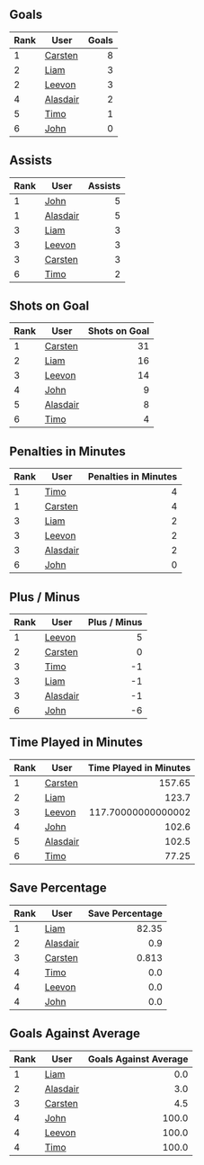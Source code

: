 ## Goals
| Rank | User | Goals |
| :--- | ---- | ---------: |
| 1 | [Carsten](https://github.com/llevasseur/world-juniors-2022/blob/master/ROSTERS.md#Carsten) |  8 |
| 2 | [Liam](https://github.com/llevasseur/world-juniors-2022/blob/master/ROSTERS.md#Liam) |  3 |
| 2 | [Leevon](https://github.com/llevasseur/world-juniors-2022/blob/master/ROSTERS.md#Leevon) |  3 |
| 4 | [Alasdair](https://github.com/llevasseur/world-juniors-2022/blob/master/ROSTERS.md#Alasdair) |  2 |
| 5 | [Timo](https://github.com/llevasseur/world-juniors-2022/blob/master/ROSTERS.md#Timo) |  1 |
| 6 | [John](https://github.com/llevasseur/world-juniors-2022/blob/master/ROSTERS.md#John) |  0 |
## Assists
| Rank | User | Assists |
| :--- | ---- | ---------: |
| 1 | [John](https://github.com/llevasseur/world-juniors-2022/blob/master/ROSTERS.md#John) |  5 |
| 1 | [Alasdair](https://github.com/llevasseur/world-juniors-2022/blob/master/ROSTERS.md#Alasdair) |  5 |
| 3 | [Liam](https://github.com/llevasseur/world-juniors-2022/blob/master/ROSTERS.md#Liam) |  3 |
| 3 | [Leevon](https://github.com/llevasseur/world-juniors-2022/blob/master/ROSTERS.md#Leevon) |  3 |
| 3 | [Carsten](https://github.com/llevasseur/world-juniors-2022/blob/master/ROSTERS.md#Carsten) |  3 |
| 6 | [Timo](https://github.com/llevasseur/world-juniors-2022/blob/master/ROSTERS.md#Timo) |  2 |
## Shots on Goal
| Rank | User | Shots on Goal |
| :--- | ---- | ---------: |
| 1 | [Carsten](https://github.com/llevasseur/world-juniors-2022/blob/master/ROSTERS.md#Carsten) |  31 |
| 2 | [Liam](https://github.com/llevasseur/world-juniors-2022/blob/master/ROSTERS.md#Liam) |  16 |
| 3 | [Leevon](https://github.com/llevasseur/world-juniors-2022/blob/master/ROSTERS.md#Leevon) |  14 |
| 4 | [John](https://github.com/llevasseur/world-juniors-2022/blob/master/ROSTERS.md#John) |  9 |
| 5 | [Alasdair](https://github.com/llevasseur/world-juniors-2022/blob/master/ROSTERS.md#Alasdair) |  8 |
| 6 | [Timo](https://github.com/llevasseur/world-juniors-2022/blob/master/ROSTERS.md#Timo) |  4 |
## Penalties in Minutes
| Rank | User | Penalties in Minutes |
| :--- | ---- | ---------: |
| 1 | [Timo](https://github.com/llevasseur/world-juniors-2022/blob/master/ROSTERS.md#Timo) |  4 |
| 1 | [Carsten](https://github.com/llevasseur/world-juniors-2022/blob/master/ROSTERS.md#Carsten) |  4 |
| 3 | [Liam](https://github.com/llevasseur/world-juniors-2022/blob/master/ROSTERS.md#Liam) |  2 |
| 3 | [Leevon](https://github.com/llevasseur/world-juniors-2022/blob/master/ROSTERS.md#Leevon) |  2 |
| 3 | [Alasdair](https://github.com/llevasseur/world-juniors-2022/blob/master/ROSTERS.md#Alasdair) |  2 |
| 6 | [John](https://github.com/llevasseur/world-juniors-2022/blob/master/ROSTERS.md#John) |  0 |
## Plus / Minus
| Rank | User | Plus / Minus |
| :--- | ---- | ---------: |
| 1 | [Leevon](https://github.com/llevasseur/world-juniors-2022/blob/master/ROSTERS.md#Leevon) |  5 |
| 2 | [Carsten](https://github.com/llevasseur/world-juniors-2022/blob/master/ROSTERS.md#Carsten) |  0 |
| 3 | [Timo](https://github.com/llevasseur/world-juniors-2022/blob/master/ROSTERS.md#Timo) |  -1 |
| 3 | [Liam](https://github.com/llevasseur/world-juniors-2022/blob/master/ROSTERS.md#Liam) |  -1 |
| 3 | [Alasdair](https://github.com/llevasseur/world-juniors-2022/blob/master/ROSTERS.md#Alasdair) |  -1 |
| 6 | [John](https://github.com/llevasseur/world-juniors-2022/blob/master/ROSTERS.md#John) |  -6 |
## Time Played in Minutes
| Rank | User | Time Played in Minutes |
| :--- | ---- | ---------: |
| 1 | [Carsten](https://github.com/llevasseur/world-juniors-2022/blob/master/ROSTERS.md#Carsten) |  157.65 |
| 2 | [Liam](https://github.com/llevasseur/world-juniors-2022/blob/master/ROSTERS.md#Liam) |  123.7 |
| 3 | [Leevon](https://github.com/llevasseur/world-juniors-2022/blob/master/ROSTERS.md#Leevon) |  117.70000000000002 |
| 4 | [John](https://github.com/llevasseur/world-juniors-2022/blob/master/ROSTERS.md#John) |  102.6 |
| 5 | [Alasdair](https://github.com/llevasseur/world-juniors-2022/blob/master/ROSTERS.md#Alasdair) |  102.5 |
| 6 | [Timo](https://github.com/llevasseur/world-juniors-2022/blob/master/ROSTERS.md#Timo) |  77.25 |
## Save Percentage
| Rank | User | Save Percentage |
| :--- | ---- | ---------: |
| 1 | [Liam](https://github.com/llevasseur/world-juniors-2022/blob/master/ROSTERS.md#Liam) |  82.35 |
| 2 | [Alasdair](https://github.com/llevasseur/world-juniors-2022/blob/master/ROSTERS.md#Alasdair) |  0.9 |
| 3 | [Carsten](https://github.com/llevasseur/world-juniors-2022/blob/master/ROSTERS.md#Carsten) |  0.813 |
| 4 | [Timo](https://github.com/llevasseur/world-juniors-2022/blob/master/ROSTERS.md#Timo) |  0.0 |
| 4 | [Leevon](https://github.com/llevasseur/world-juniors-2022/blob/master/ROSTERS.md#Leevon) |  0.0 |
| 4 | [John](https://github.com/llevasseur/world-juniors-2022/blob/master/ROSTERS.md#John) |  0.0 |
## Goals Against Average
| Rank | User | Goals Against Average |
| :--- | ---- | ---------: |
| 1 | [Liam](https://github.com/llevasseur/world-juniors-2022/blob/master/ROSTERS.md#Liam) |  0.0 |
| 2 | [Alasdair](https://github.com/llevasseur/world-juniors-2022/blob/master/ROSTERS.md#Alasdair) |  3.0 |
| 3 | [Carsten](https://github.com/llevasseur/world-juniors-2022/blob/master/ROSTERS.md#Carsten) |  4.5 |
| 4 | [John](https://github.com/llevasseur/world-juniors-2022/blob/master/ROSTERS.md#John) |  100.0 |
| 4 | [Leevon](https://github.com/llevasseur/world-juniors-2022/blob/master/ROSTERS.md#Leevon) |  100.0 |
| 4 | [Timo](https://github.com/llevasseur/world-juniors-2022/blob/master/ROSTERS.md#Timo) |  100.0 |
